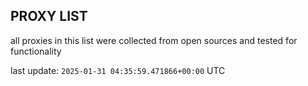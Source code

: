 ## PROXY LIST

all proxies in this list were collected from open sources and tested for functionality

last update: `2025-01-31 04:35:59.471866+00:00` UTC